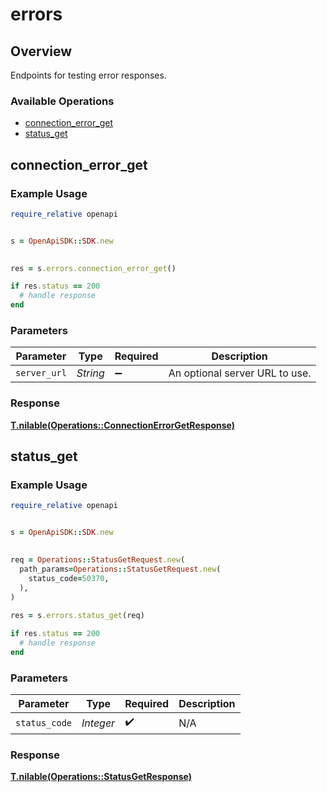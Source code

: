 # errors

## Overview

Endpoints for testing error responses.

### Available Operations

* [connection_error_get](#connection_error_get)
* [status_get](#status_get)

## connection_error_get

### Example Usage

```ruby
require_relative openapi


s = OpenApiSDK::SDK.new

    
res = s.errors.connection_error_get()

if res.status == 200
  # handle response
end

```

### Parameters

| Parameter                      | Type                           | Required                       | Description                    |
| ------------------------------ | ------------------------------ | ------------------------------ | ------------------------------ |
| `server_url`                   | *String*                       | :heavy_minus_sign:             | An optional server URL to use. |


### Response

**[T.nilable(Operations::ConnectionErrorGetResponse)](../../models/operations/connectionerrorgetresponse.md)**


## status_get

### Example Usage

```ruby
require_relative openapi


s = OpenApiSDK::SDK.new

   
req = Operations::StatusGetRequest.new(
  path_params=Operations::StatusGetRequest.new(
    status_code=50370,
  ),
)
    
res = s.errors.status_get(req)

if res.status == 200
  # handle response
end

```

### Parameters

| Parameter          | Type               | Required           | Description        |
| ------------------ | ------------------ | ------------------ | ------------------ |
| `status_code`      | *Integer*          | :heavy_check_mark: | N/A                |


### Response

**[T.nilable(Operations::StatusGetResponse)](../../models/operations/statusgetresponse.md)**

